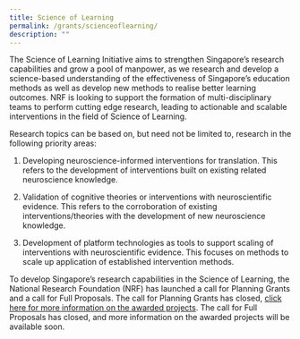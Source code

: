 ```yaml
---
title: Science of Learning
permalink: /grants/scienceoflearning/
description: ""
---
```

The Science of Learning Initiative aims to strengthen Singapore’s research capabilities and grow a pool of manpower, as we research and develop a science-based understanding of the effectiveness of Singapore’s education methods as well as develop new methods to realise better learning outcomes. NRF is looking to support the formation of multi-disciplinary teams to perform cutting edge research, leading to actionable and scalable interventions in the field of Science of Learning. 

Research topics can be based on, but need not be limited to, research in the following priority areas:

1. Developing neuroscience-informed interventions for translation. This refers to the development of interventions built on existing related neuroscience knowledge.

2. Validation of cognitive theories or interventions with neuroscientific evidence. This refers to the corroboration of existing interventions/theories with the development of new neuroscience knowledge.

3. Development of platform technologies as tools to support scaling of interventions with neuroscientific evidence. This focuses on methods to scale up application of established intervention methods.

To develop Singapore’s research capabilities in the Science of Learning, the National Research Foundation (NRF) has launched a call for Planning Grants and a call for Full Proposals. The call for Planning Grants has closed, [click here for more information on the awarded projects](/grants/science-of-learning/awardedprojectsunderscienceoflearning/). The call for Full Proposals has closed, and more information on the awarded projects will be available soon.